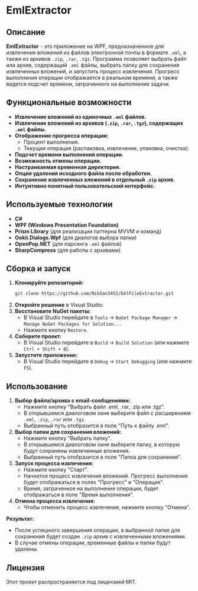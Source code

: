 # EmlExtractor

## Описание

**EmlExtractor** - это приложение на WPF, предназначенное для извлечения вложений из файлов электронной почты в формате `.eml`, а также из архивов `.zip`, `.rar`, `.tgz`. Программа позволяет выбрать файл или архив, содержащий `.eml` файлы, выбрать папку для сохранения извлеченных вложений, и запустить процесс извлечения. Прогресс выполнения операции отображается в реальном времени, а также ведется подсчет времени, затраченного на выполнение задачи.

## Функциональные возможности

*   **Извлечение вложений из одиночных `.eml` файлов.**
*   **Извлечение вложений из архивов (`.zip`, `.rar`, `.tgz`), содержащих `.eml` файлы.**
*   **Отображение прогресса операции:**
    *   Процент выполнения.
    *   Текущая операция (распаковка, извлечение, упаковка, очистка).
*   **Подсчет времени выполнения операции.**
*   **Возможность отмены операции.**
*   **Настраиваемая временная директория.**
*   **Опция удаления исходного файла после обработки.**
*   **Сохранение извлеченных вложений в отдельный `.zip` архив.**
*   **Интуитивно понятный пользовательский интерфейс.**

## Используемые технологии

*   **C#**
*   **WPF (Windows Presentation Foundation)**
*   **Prism Library** (для реализации паттерна MVVM и команд)
*   **Ookii.Dialogs.Wpf** (для диалогов выбора папки)
*   **OpenPop.NET** (для парсинга `.eml` файлов)
*   **SharpCompress** (для работы с архивами)

## Сборка и запуск

1. **Клонируйте репозиторий:**
    ```bash
    git clone https://github.com/NikSan3452/EmlFileExtractor.git
    ```
2. **Откройте решение** в Visual Studio.
3. **Восстановите NuGet пакеты:**
    *   В Visual Studio перейдите в `Tools` -> `NuGet Package Manager` -> `Manage NuGet Packages for Solution...`
    *   Нажмите кнопку `Restore`.
4. **Соберите проект:**
    *   В Visual Studio перейдите в `Build` -> `Build Solution` (или нажмите `Ctrl + Shift + B`).
5. **Запустите приложение:**
    *   В Visual Studio перейдите в `Debug` -> `Start Debugging` (или нажмите `F5`).

## Использование

1. **Выбор файла/архива с email-сообщениями:**
    *   Нажмите кнопку "Выбрать файл .eml, .rar, .zip или .tgz".
    *   В открывшемся диалоговом окне выберите файл с расширением `.eml`, `.zip`, `.rar` или `.tgz`.
    *   Выбранный путь отобразится в поле "Путь к файлу .eml".
2. **Выбор папки для сохранения вложений:**
    *   Нажмите кнопку "Выбрать папку".
    *   В открывшемся диалоговом окне выберите папку, в которую будут сохранены извлеченные вложения.
    *   Выбранный путь отобразится в поле "Папка для сохранения".
3. **Запуск процесса извлечения:**
    *   Нажмите кнопку "Старт".
    *   Начнется процесс извлечения вложений. Прогресс выполнения будет отображаться в полях "Прогресс" и "Операция".
    *   Время, затраченное на выполнение операции, будет отображаться в поле "Время выполнения".
4. **Отмена процесса извлечения:**
    *   Чтобы отменить процесс извлечения, нажмите кнопку "Отмена".

**Результат:**

*   После успешного завершения операции, в выбранной папке для сохранения будет создан `.zip` архив с извлеченными вложениями.
*   В случае отмены операции, временные файлы и папки будут удалены.

## Лицензия

Этот проект распространяется под лицензией MIT.
